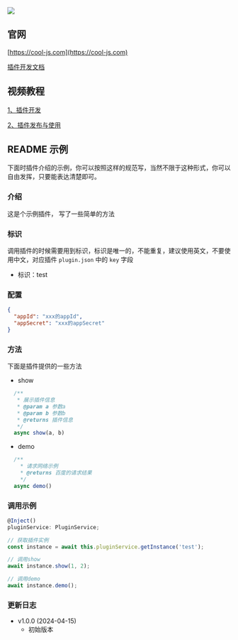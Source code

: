 ![](https://cool-js.com/team/gist.jpg)

## 官网

[https://cool-js.com](https://cool-js.com)

[插件开发文档](https://cool-js.com/admin/node/core/plugin.html#使用插件)

## 视频教程

[1、插件开发](https://www.bilibili.com/video/BV1aa4y187jh/)

[2、插件发布与使用](https://www.bilibili.com/video/BV1mw41157bx/)

## README 示例

下面时插件介绍的示例，你可以按照这样的规范写，当然不限于这种形式，你可以自由发挥，只要能表达清楚即可。

### 介绍

这是个示例插件， 写了一些简单的方法

### 标识

调用插件的时候需要用到标识，标识是唯一的，不能重复，建议使用英文，不要使用中文，对应插件 `plugin.json` 中的 `key` 字段

- 标识：test

### 配置

```json
{
  "appId": "xxx的appId",
  "appSecret": "xxx的appSecret"
}
```

### 方法

下面是插件提供的一些方法

- show

```ts
  /**
   * 展示插件信息
   * @param a 参数a
   * @param b 参数b
   * @returns 插件信息
   */
  async show(a, b)
```

- demo

```ts
  /**
    * 请求网络示例
    * @returns 百度的请求结果
    */
  async demo()
```

### 调用示例

```ts
@Inject()
pluginService: PluginService;

// 获取插件实例
const instance = await this.pluginService.getInstance('test');

// 调用show
await instance.show(1, 2);

// 调用demo
await instance.demo();

```

### 更新日志

- v1.0.0 (2024-04-15)
  - 初始版本
